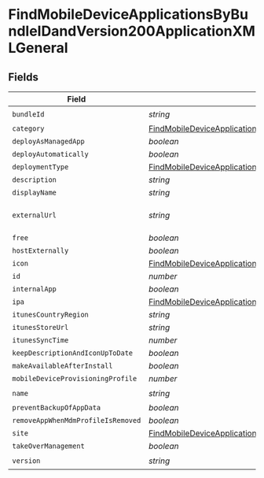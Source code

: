 # FindMobileDeviceApplicationsByBundleIDandVersion200ApplicationXMLGeneral


## Fields

| Field                                                                                                                                                                                                       | Type                                                                                                                                                                                                        | Required                                                                                                                                                                                                    | Description                                                                                                                                                                                                 | Example                                                                                                                                                                                                     |
| ----------------------------------------------------------------------------------------------------------------------------------------------------------------------------------------------------------- | ----------------------------------------------------------------------------------------------------------------------------------------------------------------------------------------------------------- | ----------------------------------------------------------------------------------------------------------------------------------------------------------------------------------------------------------- | ----------------------------------------------------------------------------------------------------------------------------------------------------------------------------------------------------------- | ----------------------------------------------------------------------------------------------------------------------------------------------------------------------------------------------------------- |
| `bundleId`                                                                                                                                                                                                  | *string*                                                                                                                                                                                                    | :heavy_check_mark:                                                                                                                                                                                          | N/A                                                                                                                                                                                                         | com.jamfsoftware.selfservice                                                                                                                                                                                |
| `category`                                                                                                                                                                                                  | [FindMobileDeviceApplicationsByBundleIDandVersion200ApplicationXMLGeneralCategory](../../models/operations/findmobiledeviceapplicationsbybundleidandversion200applicationxmlgeneralcategory.md)             | :heavy_minus_sign:                                                                                                                                                                                          | N/A                                                                                                                                                                                                         |                                                                                                                                                                                                             |
| `deployAsManagedApp`                                                                                                                                                                                        | *boolean*                                                                                                                                                                                                   | :heavy_minus_sign:                                                                                                                                                                                          | N/A                                                                                                                                                                                                         |                                                                                                                                                                                                             |
| `deployAutomatically`                                                                                                                                                                                       | *boolean*                                                                                                                                                                                                   | :heavy_minus_sign:                                                                                                                                                                                          | N/A                                                                                                                                                                                                         |                                                                                                                                                                                                             |
| `deploymentType`                                                                                                                                                                                            | [FindMobileDeviceApplicationsByBundleIDandVersion200ApplicationXMLGeneralDeploymentType](../../models/operations/findmobiledeviceapplicationsbybundleidandversion200applicationxmlgeneraldeploymenttype.md) | :heavy_minus_sign:                                                                                                                                                                                          | N/A                                                                                                                                                                                                         |                                                                                                                                                                                                             |
| `description`                                                                                                                                                                                               | *string*                                                                                                                                                                                                    | :heavy_minus_sign:                                                                                                                                                                                          | N/A                                                                                                                                                                                                         |                                                                                                                                                                                                             |
| `displayName`                                                                                                                                                                                               | *string*                                                                                                                                                                                                    | :heavy_minus_sign:                                                                                                                                                                                          | N/A                                                                                                                                                                                                         | Self Service Mobile                                                                                                                                                                                         |
| `externalUrl`                                                                                                                                                                                               | *string*                                                                                                                                                                                                    | :heavy_minus_sign:                                                                                                                                                                                          | N/A                                                                                                                                                                                                         | https://itunes.apple.com/us/app/self-service-mobile/id718509958?mt=8&amp;uo=4                                                                                                                               |
| `free`                                                                                                                                                                                                      | *boolean*                                                                                                                                                                                                   | :heavy_minus_sign:                                                                                                                                                                                          | N/A                                                                                                                                                                                                         |                                                                                                                                                                                                             |
| `hostExternally`                                                                                                                                                                                            | *boolean*                                                                                                                                                                                                   | :heavy_minus_sign:                                                                                                                                                                                          | N/A                                                                                                                                                                                                         |                                                                                                                                                                                                             |
| `icon`                                                                                                                                                                                                      | [FindMobileDeviceApplicationsByBundleIDandVersion200ApplicationXMLGeneralIcon](../../models/operations/findmobiledeviceapplicationsbybundleidandversion200applicationxmlgeneralicon.md)                     | :heavy_minus_sign:                                                                                                                                                                                          | N/A                                                                                                                                                                                                         |                                                                                                                                                                                                             |
| `id`                                                                                                                                                                                                        | *number*                                                                                                                                                                                                    | :heavy_minus_sign:                                                                                                                                                                                          | N/A                                                                                                                                                                                                         | 1                                                                                                                                                                                                           |
| `internalApp`                                                                                                                                                                                               | *boolean*                                                                                                                                                                                                   | :heavy_minus_sign:                                                                                                                                                                                          | N/A                                                                                                                                                                                                         |                                                                                                                                                                                                             |
| `ipa`                                                                                                                                                                                                       | [FindMobileDeviceApplicationsByBundleIDandVersion200ApplicationXMLGeneralIpa](../../models/operations/findmobiledeviceapplicationsbybundleidandversion200applicationxmlgeneralipa.md)                       | :heavy_minus_sign:                                                                                                                                                                                          | N/A                                                                                                                                                                                                         |                                                                                                                                                                                                             |
| `itunesCountryRegion`                                                                                                                                                                                       | *string*                                                                                                                                                                                                    | :heavy_minus_sign:                                                                                                                                                                                          | N/A                                                                                                                                                                                                         |                                                                                                                                                                                                             |
| `itunesStoreUrl`                                                                                                                                                                                            | *string*                                                                                                                                                                                                    | :heavy_minus_sign:                                                                                                                                                                                          | N/A                                                                                                                                                                                                         |                                                                                                                                                                                                             |
| `itunesSyncTime`                                                                                                                                                                                            | *number*                                                                                                                                                                                                    | :heavy_minus_sign:                                                                                                                                                                                          | N/A                                                                                                                                                                                                         |                                                                                                                                                                                                             |
| `keepDescriptionAndIconUpToDate`                                                                                                                                                                            | *boolean*                                                                                                                                                                                                   | :heavy_minus_sign:                                                                                                                                                                                          | N/A                                                                                                                                                                                                         |                                                                                                                                                                                                             |
| `makeAvailableAfterInstall`                                                                                                                                                                                 | *boolean*                                                                                                                                                                                                   | :heavy_minus_sign:                                                                                                                                                                                          | N/A                                                                                                                                                                                                         |                                                                                                                                                                                                             |
| `mobileDeviceProvisioningProfile`                                                                                                                                                                           | *number*                                                                                                                                                                                                    | :heavy_minus_sign:                                                                                                                                                                                          | N/A                                                                                                                                                                                                         |                                                                                                                                                                                                             |
| `name`                                                                                                                                                                                                      | *string*                                                                                                                                                                                                    | :heavy_check_mark:                                                                                                                                                                                          | N/A                                                                                                                                                                                                         | Self Service Mobile                                                                                                                                                                                         |
| `preventBackupOfAppData`                                                                                                                                                                                    | *boolean*                                                                                                                                                                                                   | :heavy_minus_sign:                                                                                                                                                                                          | N/A                                                                                                                                                                                                         |                                                                                                                                                                                                             |
| `removeAppWhenMdmProfileIsRemoved`                                                                                                                                                                          | *boolean*                                                                                                                                                                                                   | :heavy_minus_sign:                                                                                                                                                                                          | N/A                                                                                                                                                                                                         |                                                                                                                                                                                                             |
| `site`                                                                                                                                                                                                      | [FindMobileDeviceApplicationsByBundleIDandVersion200ApplicationXMLGeneralSite](../../models/operations/findmobiledeviceapplicationsbybundleidandversion200applicationxmlgeneralsite.md)                     | :heavy_minus_sign:                                                                                                                                                                                          | N/A                                                                                                                                                                                                         |                                                                                                                                                                                                             |
| `takeOverManagement`                                                                                                                                                                                        | *boolean*                                                                                                                                                                                                   | :heavy_minus_sign:                                                                                                                                                                                          | N/A                                                                                                                                                                                                         |                                                                                                                                                                                                             |
| `version`                                                                                                                                                                                                   | *string*                                                                                                                                                                                                    | :heavy_check_mark:                                                                                                                                                                                          | N/A                                                                                                                                                                                                         | 9.98                                                                                                                                                                                                        |